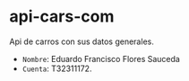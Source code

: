 # api-cars-com

Api de carros con sus datos generales.

- `Nombre`: Eduardo Francisco Flores Sauceda
- `Cuenta`: T32311172.
